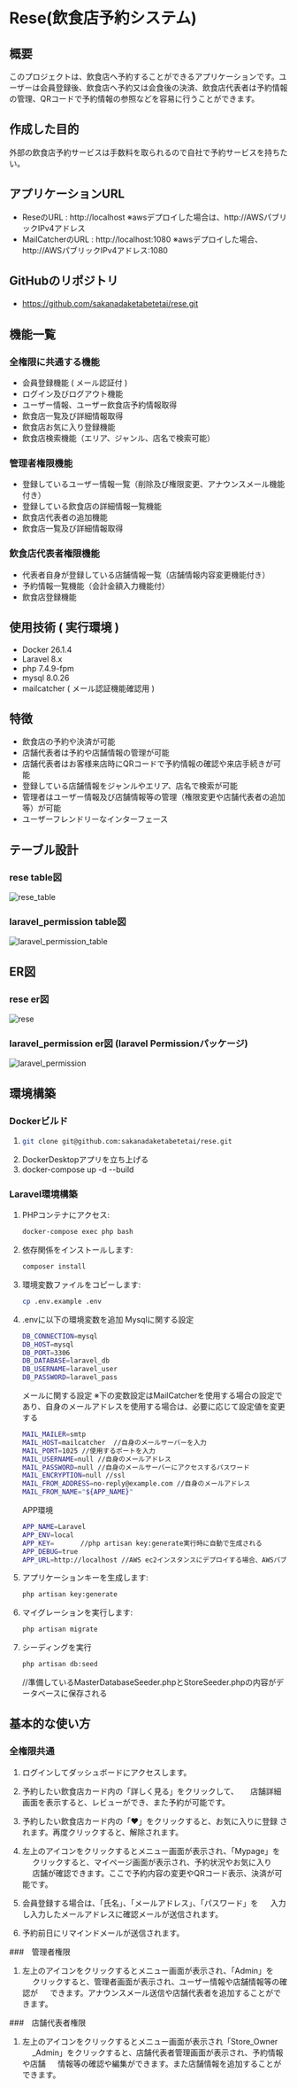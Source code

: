 # Rese(飲食店予約システム)

## 概要

このプロジェクトは、飲食店へ予約することができるアプリケーションです。ユーザーは会員登録後、飲食店へ予約又は会食後の決済、飲食店代表者は予約情報の管理、QRコードで予約情報の参照などを容易に行うことができます。

## 作成した目的
外部の飲食店予約サービスは手数料を取られるので自社で予約サービスを持ちたい。

## アプリケーションURL
- ReseのURL : http://localhost    ※awsデプロイした場合は、http://AWSパブリックIPv4アドレス
- MailCatcherのURL : http://localhost:1080    ※awsデプロイした場合、http://AWSパブリックIPv4アドレス:1080

## GitHubのリポジトリ
- https://github.com/sakanadaketabetetai/rese.git
　

## 機能一覧
### 全権限に共通する機能
- 会員登録機能 ( メール認証付 )
- ログイン及びログアウト機能
- ユーザー情報、ユーザー飲食店予約情報取得
- 飲食店一覧及び詳細情報取得
- 飲食店お気に入り登録機能
- 飲食店検索機能（エリア、ジャンル、店名で検索可能）
### 管理者権限機能
- 登録しているユーザー情報一覧（削除及び権限変更、アナウンスメール機能付き）
- 登録している飲食店の詳細情報一覧機能
- 飲食店代表者の追加機能
- 飲食店一覧及び詳細情報取得
### 飲食店代表者権限機能
- 代表者自身が登録している店舗情報一覧（店舗情報内容変更機能付き）
- 予約情報一覧機能（会計金額入力機能付）
- 飲食店登録機能

## 使用技術 ( 実行環境 )
- Docker 26.1.4
- Laravel 8.x
- php 7.4.9-fpm
- mysql 8.0.26
- mailcatcher ( メール認証機能確認用 )

## 特徴
- 飲食店の予約や決済が可能
- 店舗代表者は予約や店舗情報の管理が可能
- 店舗代表者はお客様来店時にQRコードで予約情報の確認や来店手続きが可能
- 登録している店舗情報をジャンルやエリア、店名で検索が可能
- 管理者はユーザー情報及び店舗情報等の管理（権限変更や店舗代表者の追加等）が可能
- ユーザーフレンドリーなインターフェース

## テーブル設計
### rese table図
![rese_table](https://github.com/user-attachments/assets/f60c1b1f-7da0-41d9-8cb1-0b3b59f29f69)
### laravel_permission table図
![laravel_permission_table](https://github.com/user-attachments/assets/b63996ad-be02-4351-a1db-3df76a350579)

## ER図
### rese er図
![rese](https://github.com/user-attachments/assets/853e169a-0e74-4885-b690-08dc461b74b8)
### laravel_permission er図 (laravel Permissionパッケージ)
![laravel_permission](https://github.com/user-attachments/assets/1bc4c69c-6f57-46b9-b784-0edd494ddef3)

## 環境構築

### Dockerビルド

1. ```bash 
   git clone git@github.com:sakanadaketabetetai/rese.git
   ```
2. DockerDesktopアプリを立ち上げる
3. docker-compose up -d --build


### Laravel環境構築

1. PHPコンテナにアクセス:
    ```bash
    docker-compose exec php bash
    ```
2. 依存関係をインストールします:
    ```bash
    composer install
    ```
3. 環境変数ファイルをコピーします:
    ```bash
    cp .env.example .env
    ```
4. .envに以下の環境変数を追加
    Mysqlに関する設定
    ```bash
    DB_CONNECTION=mysql
    DB_HOST=mysql
    DB_PORT=3306
    DB_DATABASE=laravel_db
    DB_USERNAME=laravel_user
    DB_PASSWORD=laravel_pass
    ```
    メールに関する設定
    ※下の変数設定はMailCatcherを使用する場合の設定であり、自身のメールアドレスを使用する場合は、必要に応じて設定値を変更する
    ```bash
    MAIL_MAILER=smtp
    MAIL_HOST=mailcatcher  //自身のメールサーバーを入力 
    MAIL_PORT=1025 //使用するポートを入力
    MAIL_USERNAME=null //自身のメールアドレス
    MAIL_PASSWORD=null //自身のメールサーバーにアクセスするパスワード
    MAIL_ENCRYPTION=null //ssl
    MAIL_FROM_ADDRESS=no-reply@example.com //自身のメールアドレス
    MAIL_FROM_NAME="${APP_NAME}"
    ```
    APP環境
    ```bash
    APP_NAME=Laravel
    APP_ENV=local
    APP_KEY=　     //php artisan key:generate実行時に自動で生成される
    APP_DEBUG=true
    APP_URL=http://localhost //AWS ec2インスタンスにデプロイする場合、AWSパブリックIPv4アドレスを入力
    ```
    
5. アプリケーションキーを生成します:
    ```bash
    php artisan key:generate
    ```
6. マイグレーションを実行します:
    ```bash
    php artisan migrate
    ```
7. シーディングを実行
    ```bash
    php artisan db:seed  
    ```
    //準備しているMasterDatabaseSeeder.phpとStoreSeeder.phpの内容がデータベースに保存される


## 基本的な使い方

### 全権限共通
1. ログインしてダッシュボードにアクセスします。

2. 予約したい飲食店カード内の「詳しく見る」をクリックして、
　 店舗詳細画面を表示すると、レビューができ、また予約が可能です。

3. 予約したい飲食店カード内の「♥」をクリックすると、お気に入りに登録
   されます。再度クリックすると、解除されます。

4. 左上のアイコンをクリックするとメニュー画面が表示され、「Mypage」を
　 クリックすると、マイページ画面が表示され、予約状況やお気に入り
　 店舗が確認できます。ここで予約内容の変更やQRコード表示、決済が可能です。

5. 会員登録する場合は、「氏名」、「メールアドレス」、「パスワード」を
　 入力し入力したメールアドレスに確認メールが送信されます。

6. 予約前日にリマインドメールが送信されます。

###　管理者権限
1. 左上のアイコンをクリックするとメニュー画面が表示され、「Admin」を
　 クリックすると、管理者画面が表示され、ユーザー情報や店舗情報等の確認が
　 できます。アナウンスメール送信や店舗代表者を追加することができます。

###　店舗代表者権限
1. 左上のアイコンをクリックするとメニュー画面が表示され「Store_Owner
　 _Admin」をクリックすると、店舗代表者管理画面が表示され、予約情報や店舗
　 情報等の確認や編集ができます。また店舗情報を追加することができます。



